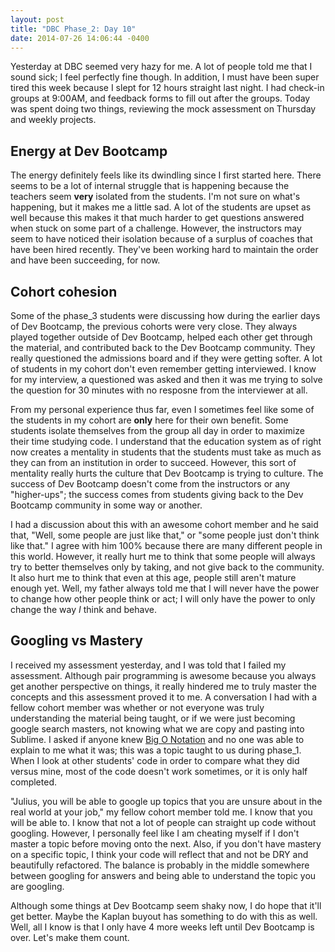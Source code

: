```yaml
---
layout: post
title: "DBC Phase_2: Day 10"
date: 2014-07-26 14:06:44 -0400
---
```


Yesterday at DBC seemed very hazy for me. A lot of people told me that I sound sick; I feel perfectly fine though. In addition, I must have been super tired this week because I slept for 12 hours straight last night. I had check-in groups at 9:00AM, and feedback forms to fill out after the groups. Today was spent doing two things, reviewing the mock assessment on Thursday and weekly projects.

<!--more-->

## Energy at Dev Bootcamp

The energy definitely feels like its dwindling since I first started here. There seems to be a lot of internal struggle that is happening because the teachers seem **very** isolated from the students. I'm not sure on what's happening, but it makes me a little sad. A lot of the students are upset as well because this makes it that much harder to get questions answered when stuck on some part of a challenge. However, the instructors may seem to have noticed their isolation because of a surplus of coaches that have been hired recently. They've been working hard to maintain the order and have been succeeding, for now.

## Cohort cohesion

Some of the phase_3 students were discussing how during the earlier days of Dev Bootcamp, the previous cohorts were very close. They always played together outside of Dev Bootcamp, helped each other get through the material, and contributed back to the Dev Bootcamp community. They really questioned the admissions board and if they were getting softer. A lot of students in my cohort don't even remember getting interviewed. I know for my interview, a questioned was asked and then it was me trying to solve the question for 30 minutes with no resposne from the interviewer at all.

From my personal experience thus far, even I sometimes feel like some of the students in my cohort are **only** here for their own benefit. Some students isolate themselves from the group all day in order to maximize their time studying code. I understand that the education system as of right now creates a mentality in students that the students must take as much as they can from an institution in order to succeed. However, this sort of mentality really hurts the culture that Dev Bootcamp is trying to culture. The success of Dev Bootcamp doesn't come from the instructors or any "higher-ups"; the success comes from students giving back to the Dev Bootcamp community in some way or another.

I had a discussion about this with an awesome cohort member and he said that, "Well, some people are just like that," or "some people just don't think like that." I agree with him 100% because there are many different people in this world. However, it really hurt me to think that some people will always try to better themselves only by taking, and not give back to the community. It also hurt me to think that even at this age, people still aren't mature enough yet. Well, my father always told me that I will never have the power to change how other people think or act; I will only have the power to only change the way *I* think and behave.

## Googling vs Mastery

I received my assessment yesterday, and I was told that I failed my assessment. Although pair programming is awesome because you always get another perspective on things, it really hindered me to truly master the concepts and this assessment proved it to me. A conversation I had with a fellow cohort member was whether or not everyone was truly understanding the material being taught, or if we were just becoming google search masters, not knowing what we are copy and pasting into Sublime. I asked if anyone knew [Big O Notation](http://en.wikipedia.org/wiki/Big_O_notation) and no one was able to explain to me what it was; this was a topic taught to us during phase_1. When I look at other students' code in order to compare what they did versus mine, most of the code doesn't work sometimes, or it is only half completed.

"Julius, you will be able to google up topics that you are unsure about in the real world at your job," my fellow cohort member told me. I know that you will be able to. I know that not a lot of people can straight up code without googling. However, I personally feel like I am cheating myself if I don't master a topic before moving onto the next. Also, if you don't have mastery on a specific topic, I think your code will reflect that and not be DRY and beautifully refactored. The balance is probably in the middle somewhere between googling for answers and being able to understand the topic you are googling.


Although some things at Dev Bootcamp seem shaky now, I do hope that it'll get better. Maybe the Kaplan buyout has something to do with this as well. Well, all I know is that I only have 4 more weeks left until Dev Bootcamp is over. Let's make them count.